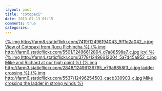 ```yaml
---
layout: post
title: "cotopaxi"
date: 2013-07-13 01:15
comments: true
categories: 
---
```

<a href="http://farm8.staticflickr.com/7419/12496194043_55ed4b96eb_o.jpg">
  {% img http://farm8.staticflickr.com/7419/12496194043_9ff1d2a042_c.jpg View of Cotopaxi from Rucu Pichincha %}
</a>


<a href="http://farm6.staticflickr.com/5501/12496612894_81aa181a12_o.jpg">
  {% img http://farm6.staticflickr.com/5501/12496612894_d7a88598a7_c.jpg icy! %}
</a>

<a href="http://farm4.staticflickr.com/3778/12496612004_74c51c87ee_o.jpg">
  {% img http://farm4.staticflickr.com/3778/12496612004_5a7d45a952_c.jpg Mike and Richard at our high point %}
</a>

<a href="http://farm3.staticflickr.com/2848/12496136795_737304f09c_o.jpg">
  {% img http://farm3.staticflickr.com/2848/12496136795_e79a8858f3_c.jpg ladder crossing %}
</a>

<a href="http://farm6.staticflickr.com/5537/12496254503_008ce0c2dd_o.jpg">
  {% img http://farm6.staticflickr.com/5537/12496254503_cacb330903_c.jpg Mike crossing the ladder in strong winds %}
</a>
